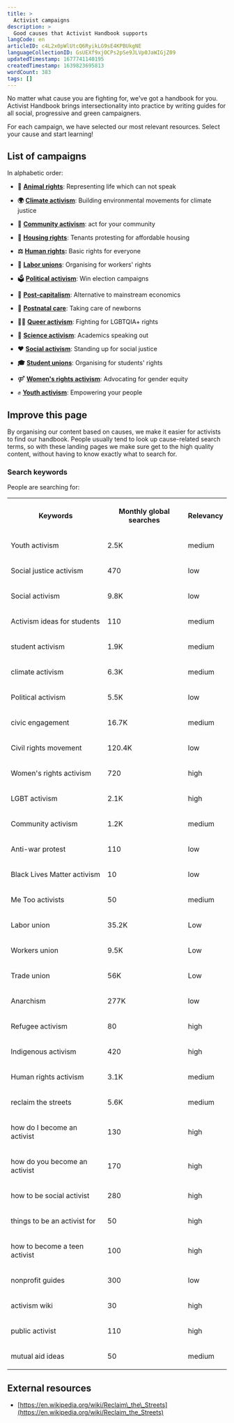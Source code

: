 ```yaml
---
title: >
  Activist campaigns
description: >
  Good causes that Activist Handbook supports
langCode: en
articleID: c4L2x0pWlUtcQ6RyikLG9sE4KPBUkgNE
languageCollectionID: GsUEXf9xjOCPs2pSe9JLVp0JaWIGjZ09
updatedTimestamp: 1677741140195
createdTimestamp: 1639823695813
wordCount: 383
tags: []
---
```


No matter what cause you are fighting for, we've got a handbook for you. Activist Handbook brings intersectionality into practice by writing guides for all social, progressive and green campaigners.

For each campaign, we have selected our most relevant resources. Select your cause and start learning!

## List of campaigns

In alphabetic order:

-   **🐷** [**Animal rights**](/campaigns/animal-rights): Representing life which can not speak
    
-   **🌍** [**Climate activism**](/campaigns/climate-activism): Building environmental movements for climate justice
    
-   **🙌** [**Community activism**](/campaigns/community-activism): act for your community
    
-   **🏡** [**Housing rights**](/campaigns/housing): Tenants protesting for affordable housing
    
-   **⚖️** [**Human rights**](/campaigns/human-rights)**:** Basic rights for everyone
    
-   **💪** [**Labor unions**](/campaigns/labor-unions): Organising for workers' rights
    
-   🗳 [**Political activism**](/campaigns/political-activism): Win election campaigns
    
-   **💸** [**Post-capitalism**](/campaigns/post-capitalism): Alternative to mainstream economics
    
-   👶 [**Postnatal care**](/campaigns/postnatal-care): Taking care of newborns
    
-   🏳️‍🌈 [**Queer activism**](/campaigns/queer-activism): Fighting for LGBTQIA+ rights
    
-   🥼 [**Science activism**](/campaigns/science-activism): Academics speaking out
    
-   ❤️ [**Social activism**](/campaigns/social-activism): Standing up for social justice
    
-   **🎓** [**Student unions**](/campaigns/student-unions): Organising for students' rights
    
-   ⚤ [**Women's rights activism**](/campaigns/womens-rights): Advocating for gender equity
    
-   ✊ [**Youth activism**](/campaigns/youth-activism): Empowering your people
    

## Improve this page

By organising our content based on causes, we make it easier for activists to find our handbook. People usually tend to look up cause-related search terms, so with these landing pages we make sure get to the high quality content, without having to know exactly what to search for.

### Search keywords

People are searching for:

<table><tbody><tr><th><p>Keywords</p></th><th><p>Monthly global searches</p></th><th><p>Relevancy</p></th></tr><tr><td><p>Youth activism</p></td><td><p>2.5K</p></td><td><p>medium</p></td></tr><tr><td><p>Social justice activism</p></td><td><p>470</p></td><td><p>low</p></td></tr><tr><td><p>Social activism</p></td><td><p>9.8K</p></td><td><p>low</p></td></tr><tr><td><p>Activism ideas for students</p></td><td><p>110</p></td><td><p>medium</p></td></tr><tr><td><p>student activism</p></td><td><p>1.9K</p></td><td><p>medium</p></td></tr><tr><td><p>climate activism</p></td><td><p>6.3K</p></td><td><p>medium</p></td></tr><tr><td><p>Political activism</p></td><td><p>5.5K</p></td><td><p>low</p></td></tr><tr><td><p>civic engagement</p></td><td><p>16.7K</p></td><td><p>medium</p></td></tr><tr><td><p>Civil rights movement</p></td><td><p>120.4K</p></td><td><p>low</p></td></tr><tr><td><p>Women's rights activism</p></td><td><p>720</p></td><td><p>high</p></td></tr><tr><td><p>LGBT activism</p></td><td><p>2.1K</p></td><td><p>high</p></td></tr><tr><td><p>Community activism</p></td><td><p>1.2K</p></td><td><p>medium</p></td></tr><tr><td><p>Anti-war protest</p></td><td><p>110</p></td><td><p>low</p></td></tr><tr><td><p>Black Lives Matter activism</p></td><td><p>10</p></td><td><p>low</p></td></tr><tr><td><p>Me Too activists</p></td><td><p>50</p></td><td><p>medium</p></td></tr><tr><td><p>Labor union</p></td><td><p>35.2K</p></td><td><p>Low</p></td></tr><tr><td><p>Workers union</p></td><td><p>9.5K</p></td><td><p>Low</p></td></tr><tr><td><p>Trade union</p></td><td><p>56K</p></td><td><p>Low</p></td></tr><tr><td><p>Anarchism</p></td><td><p>277K</p></td><td><p>low</p></td></tr><tr><td><p>Refugee activism</p></td><td><p>80</p></td><td><p>high</p></td></tr><tr><td><p>Indigenous activism</p></td><td><p>420</p></td><td><p>high</p></td></tr><tr><td><p>Human rights activism</p></td><td><p>3.1K</p></td><td><p>medium</p></td></tr><tr><td><p>reclaim the streets</p></td><td><p>5.6K</p></td><td><p>medium</p></td></tr><tr><td><p>how do I become an activist</p></td><td><p>130</p></td><td><p>high</p></td></tr><tr><td><p>how do you become an activist</p></td><td><p>170</p></td><td><p>high</p></td></tr><tr><td><p>how to be social activist</p></td><td><p>280</p></td><td><p>high</p></td></tr><tr><td><p>things to be an activist for</p></td><td><p>50</p></td><td><p>high</p></td></tr><tr><td><p>how to become a teen activist</p></td><td><p>100</p></td><td><p>high</p></td></tr><tr><td><p>nonprofit guides</p></td><td><p>300</p></td><td><p>low</p></td></tr><tr><td><p>activism wiki</p></td><td><p>30</p></td><td><p>high</p></td></tr><tr><td><p>public activist</p></td><td><p>110</p></td><td><p>high</p></td></tr><tr><td><p>mutual aid ideas</p></td><td><p>50</p></td><td><p>medium</p></td></tr></tbody></table>

## External resources

-   [https://en.wikipedia.org/wiki/Reclaim\_the\_Streets](https://en.wikipedia.org/wiki/Reclaim_the_Streets)